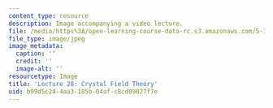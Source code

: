 ```yaml
---
content_type: resource
description: Image accompanying a video lecture.
file: /media/https%3A/open-learning-course-data-rc.s3.amazonaws.com/5-111-principles-of-chemical-science-fall-2008/b99d5c244aa3185b04afc8cd09027f7e_28.jpg
file_type: image/jpeg
image_metadata:
  caption: ''
  credit: ''
  image-alt: ''
resourcetype: Image
title: 'Lecture 28: Crystal Field Theory'
uid: b99d5c24-4aa3-185b-04af-c8cd09027f7e
---
```

